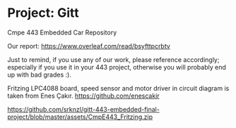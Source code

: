 # Project: Gitt
Cmpe 443 Embedded Car Repository

Our report: https://www.overleaf.com/read/bsyfttpcrbtv

Just to remind, if you use any of our work, please reference accordingly; especially if you use it in your 443 project, otherwise you will probably end up with bad grades :).

Fritzing LPC4088 board, speed sensor and motor driver in circuit diagram is taken from Enes Çakır. https://github.com/enescakir

https://github.com/srknzl/gitt-443-embedded-final-project/blob/master/assets/CmpE443_Fritzing.zip
